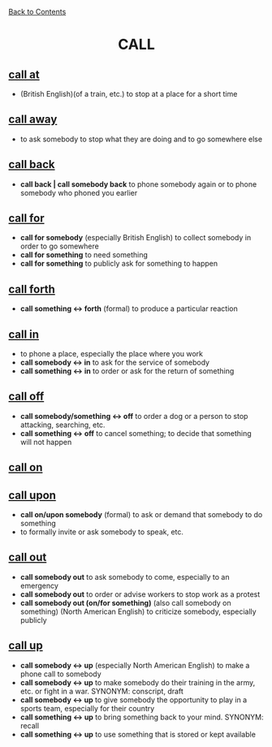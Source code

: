 ﻿[Back to Contents](../README.md)


<h1 style="text-align: center;">CALL</h1>


## [call at](https://www.oxfordlearnersdictionaries.com/definition/english/call-at)
- (British English)(of a train, etc.) to stop at a place for a short time


## [call away](https://www.oxfordlearnersdictionaries.com/definition/english/call-away)
- to ask somebody to stop what they are doing and to go somewhere else


## [call back](https://www.oxfordlearnersdictionaries.com/definition/english/call-back)
- **call back | call somebody back** to phone somebody again or to phone somebody who phoned you earlier


## [call for](https://www.oxfordlearnersdictionaries.com/definition/english/call-for)
- **call for somebody** (especially British English) to collect somebody in order to go somewhere
- **call for something** to need something
- **call for something** to publicly ask for something to happen


## [call forth](https://www.oxfordlearnersdictionaries.com/definition/english/call-forth)
- **call something <-> forth** (formal) to produce a particular reaction


## [call in](https://www.oxfordlearnersdictionaries.com/definition/english/call-in_1)
- to phone a place, especially the place where you work
- **call somebody <-> in** to ask for the service of somebody
- **call something <-> in** to order or ask for the return of something


## [call off](https://www.oxfordlearnersdictionaries.com/definition/english/call-off)
- **call somebody/something <-> off** to order a dog or a person to stop attacking, searching, etc.
- **call something <-> off** to cancel something; to decide that something will not happen


## [call on](https://www.oxfordlearnersdictionaries.com/definition/english/call-on)
## [call upon](https://www.oxfordlearnersdictionaries.com/definition/english/call-upon)
- **call on/upon somebody** (formal) to ask or demand that somebody to do something
- to formally invite or ask somebody to speak, etc.


## [call out](https://www.oxfordlearnersdictionaries.com/definition/english/call-out_1)
- **call somebody out** to ask somebody to come, especially to an emergency
- **call somebody out** to order or advise workers to stop work as a protest
- **call somebody out (on/for something)** (also call somebody on something) (North American English) to criticize somebody, especially publicly


## [call up](https://www.oxfordlearnersdictionaries.com/definition/english/call-up_1)
- **call somebody <-> up** (especially North American English) to make a phone call to somebody
- **call somebody <-> up** to make somebody do their training in the army, etc. or fight in a war. SYNONYM: conscript, draft
- **call somebody <-> up** to give somebody the opportunity to play in a sports team, especially for their country
- **call something <-> up** to bring something back to your mind. SYNONYM: recall
- **call something <-> up** to use something that is stored or kept available
